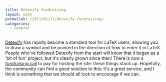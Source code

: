 ```yaml
---
title: Detexify fundraising
layout: post
permalink: /2011/02/11/detexify-fundraising/
categories:
  - General
---
```

[Detexify](http://detexify.kirelabs.org/classify.html) has rapidly become a standard tool for LaTeX users, allowing you to draw a symbol and be pointed in the direction of how to enter it in LaTeX. People who've followed Detexify from the start will know that it began as a 'bit of fun' project, but it's clearly grown since then! There is now a [fundraising call](http://detexify.posterous.com/detexify-needs-help) to pay for hosting the site: these things stack up. Hopefully, the community can find a good solution to this: it's a great service, and I think is something that we should all look to encourage if we can.
